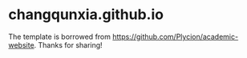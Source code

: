 # changqunxia.github.io
The template is borrowed from https://github.com/Plycion/academic-website. Thanks for sharing!
